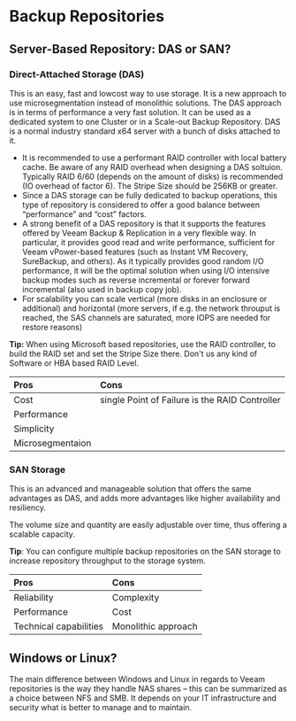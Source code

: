 # Backup Repositories

## Server-Based Repository: DAS or SAN?

### Direct-Attached Storage (DAS)
This is an easy, fast and lowcost way to use storage. It is a new approach to use microsegmentation instead of monolithic solutions. The DAS approach is in terms of performance a very fast solution. It can be used as a dedicated system to one Cluster or in a Scale-out Backup Repository. DAS is a normal industry standard x64 server with a bunch of disks attached to it. 
-   It is recommended to use a performant RAID controller with local battery cache. Be aware of any RAID overhead when designing a DAS soltuion. Typically RAID 6/60 (depends on the amount of disks) is recommended (IO overhead of factor 6). The Stripe Size should be 256KB or greater.
-   Since a DAS storage can be fully dedicated to backup operations, this type of repository is considered to offer a good balance between “performance” and “cost” factors.
-   A strong benefit of a DAS repository is that it supports the features offered by Veeam Backup & Replication in a very flexible way. In particular, it provides good read and write performance, sufficient for Veeam vPower-based features (such as Instant VM Recovery, SureBackup, and others). As it typically provides good random I/O performance, it will be the optimal solution when using I/O intensive backup modes such as reverse incremental or forever forward incremental (also used in backup copy job).
-   For scalability you can scale vertical (more disks in an enclosure or additional) and horizontal (more servers, if e.g. the network throuput is reached, the SAS channels are saturated, more IOPS are needed for restore reasons) 


**Tip:** When using Microsoft based repositories, use the RAID controller, to build the RAID set and set the Stripe Size there. Don't us any kind of Software or HBA based RAID Level.

| Pros               | Cons                                          |
|:-------------------|:----------------------------------------------|
| Cost               | single Point of Failure is the RAID Controller|
| Performance        |                                               |
| Simplicity         |                                               |
| Microsegmentaion   |

### SAN Storage

This is an advanced and manageable solution that offers the same advantages as DAS, and adds more advantages like higher availability and resiliency.

The volume size and quantity are easily adjustable over time, thus offering a scalable capacity.

**Tip**: You can configure multiple backup repositories on the SAN storage to increase repository throughput to the storage system.

| Pros                   | Cons       |
|:-----------------------|:-----------|
| Reliability            | Complexity |
| Performance            | Cost       |
| Technical capabilities | Monolithic approach     |

## Windows or Linux?
The main difference between Windows and Linux in regards to Veeam repositories is the way they handle NAS shares – this can be summarized as a choice between NFS and SMB. It depends on your IT infrastructure and security what is better to manage and to maintain.